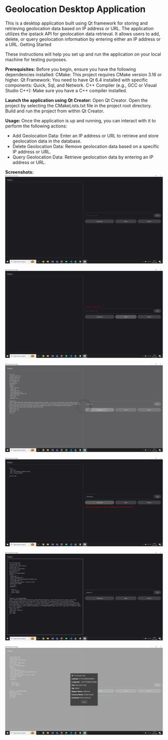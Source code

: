 <h1>Geolocation Desktop Application</h1>
This is a desktop application built using Qt framework for storing and retrieving geolocation data based on IP address or URL. The application utilizes the ipstack API for geolocation data retrieval. It allows users to add, delete, or query geolocation information by entering either an IP address or a URL.
Getting Started

These instructions will help you set up and run the application on your local machine for testing purposes.

<b>Prerequisites:</b>
Before you begin, ensure you have the following dependencies installed:
CMake: This project requires CMake version 3.16 or higher.
Qt Framework: You need to have Qt 6.4 installed with specific components: Quick, Sql, and Network.
C++ Compiler (e.g., GCC or Visual Studio C++): Make sure you have a C++ compiler installed.

<b>Launch the application using Qt Creator:</b>
Open Qt Creator.
Open the project by selecting the CMakeLists.txt file in the project root directory.
Build and run the project from within Qt Creator.

<b>Usage:</b>
Once the application is up and running, you can interact with it to perform the following actions:
- Add Geolocation Data: Enter an IP address or URL to retrieve and store geolocation data in the database.
- Delete Geolocation Data: Remove geolocation data based on a specific IP address or URL.
- Query Geolocation Data: Retrieve geolocation data by entering an IP address or URL.

<b>Screenshots:</b>
![Alt text](screenshots/image-1.png)

![Alt text](screenshots/image-2.png)

![Alt text](screenshots/image-3.png)

![Alt text](screenshots/image-4.png)

![Alt text](screenshots/image-5.png)

![Alt text](screenshots/image-6.png)